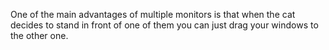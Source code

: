 One of the main advantages of multiple monitors is that when the cat decides to stand in front of one of them you can just drag your windows to the other one. 